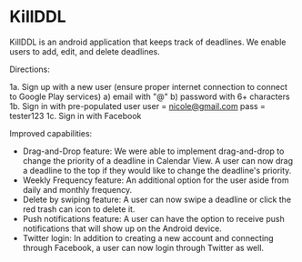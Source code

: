 # KillDDL
KillDDL is an android application that keeps track of deadlines. We enable users to add, edit, and delete deadlines. 

Directions:

1a. Sign up with a new user (ensure proper internet connection to connect to Google Play services)
    a) email with "@"
    b) password with 6+ characters
1b. Sign in with pre-populated user
    user = nicole@gmail.com
    pass = tester123
1c. Sign in with Facebook

Improved capabilities: 
  
  - Drag-and-Drop feature: We were able to implement drag-and-drop to change the priority of a deadline in Calendar View. 
     A user can now drag a deadline to the top if they would like to change the deadline's priority. 
  - Weekly Frequency feature: An additional option for the user aside from daily and monthly frequency. 
  - Delete by swiping feature: A user can now swipe a deadline or click the red trash can icon to delete it. 
  - Push notifications feature: A user can have the option to receive push notifications that will show up on the Android device. 
  - Twitter login: In addition to creating a new account and connecting through Facebook, a user can now login through Twitter as well. 
 
  
